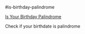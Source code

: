 #is-birthday-palindrome


[Is Your Birthday Palindrome](https://github.com/alefiyahmadar/is-birthday-palindrome)



Check if your birthdate is palindrome
